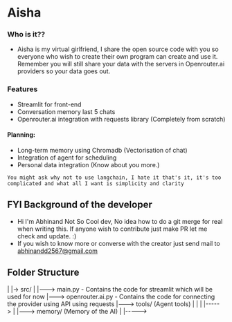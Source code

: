 # Aisha

### Who is it??
- Aisha is my virtual girlfriend, I share the open source code with you so everyone who wish to create their own program can create and use it. Remember you will still share your data with the servers in Openrouter.ai providers so your data goes out.


### Features
- Streamlit for front-end
- Conversation memory last 5 chats
- Openrouter.ai integration with requests library (Completely from scratch)


#### Planning:
- Long-term memory using Chromadb (Vectorisation of chat)
- Integration of agent for scheduling
- Personal data integration (Know about you more.)

`You might ask why not to use langchain, I hate it that's it, it's too complicated and what all I want is simplicity and clarity`

## FYI Background of the developer
- Hi I'm Abhinand Not So Cool dev, No idea how to do a git merge for real when writing this. If anyone wish to contribute just make PR let me check and update. :)
- If you wish to know more or converse with the creator just send mail to abhinandd2567@gmail.com


## Folder Structure
|
|-> src/
    |
    |---> main.py - Contains the code for streamlit which will be used for now
    |---> openrouter.ai.py - Contains the code for connecting the provider using API using requests
    |---> tools/ (Agent tools)
    |     |
    |     |-----> 
    |
    |---> memory/ (Memory of the AI)
          |
          |----->
